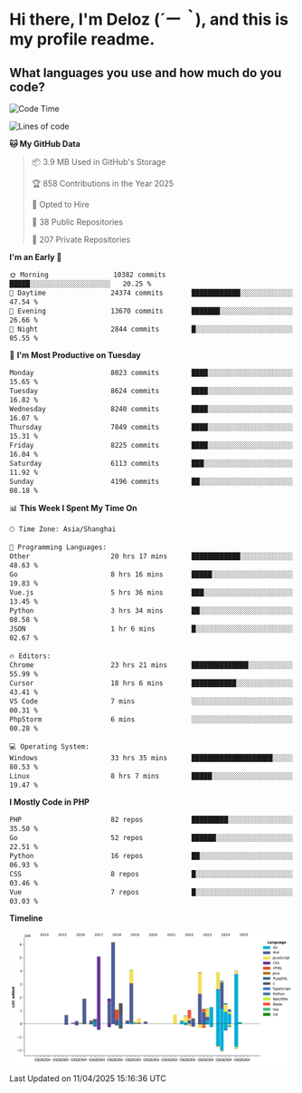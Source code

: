 # **Hi there, I'm Deloz (*´ー｀*), and this is my profile readme.**

## **What languages you use and how much do you code?**

<!--START_SECTION:waka-->
![Code Time](http://img.shields.io/badge/Code%20Time-6%2C116%20hrs%206%20mins-blue)

![Lines of code](https://img.shields.io/badge/From%20Hello%20World%20I%27ve%20Written-48.8%20million%20lines%20of%20code-blue)

**🐱 My GitHub Data** 

> 📦 3.9 MB Used in GitHub's Storage 
 > 
> 🏆 858 Contributions in the Year 2025
 > 
> 💼 Opted to Hire
 > 
> 📜 38 Public Repositories 
 > 
> 🔑 207 Private Repositories 
 > 
**I'm an Early 🐤** 

```text
🌞 Morning                10382 commits       █████░░░░░░░░░░░░░░░░░░░░   20.25 % 
🌆 Daytime                24374 commits       ████████████░░░░░░░░░░░░░   47.54 % 
🌃 Evening                13670 commits       ███████░░░░░░░░░░░░░░░░░░   26.66 % 
🌙 Night                  2844 commits        █░░░░░░░░░░░░░░░░░░░░░░░░   05.55 % 
```
📅 **I'm Most Productive on Tuesday** 

```text
Monday                   8023 commits        ████░░░░░░░░░░░░░░░░░░░░░   15.65 % 
Tuesday                  8624 commits        ████░░░░░░░░░░░░░░░░░░░░░   16.82 % 
Wednesday                8240 commits        ████░░░░░░░░░░░░░░░░░░░░░   16.07 % 
Thursday                 7849 commits        ████░░░░░░░░░░░░░░░░░░░░░   15.31 % 
Friday                   8225 commits        ████░░░░░░░░░░░░░░░░░░░░░   16.04 % 
Saturday                 6113 commits        ███░░░░░░░░░░░░░░░░░░░░░░   11.92 % 
Sunday                   4196 commits        ██░░░░░░░░░░░░░░░░░░░░░░░   08.18 % 
```


📊 **This Week I Spent My Time On** 

```text
🕑︎ Time Zone: Asia/Shanghai

💬 Programming Languages: 
Other                    20 hrs 17 mins      ████████████░░░░░░░░░░░░░   48.63 % 
Go                       8 hrs 16 mins       █████░░░░░░░░░░░░░░░░░░░░   19.83 % 
Vue.js                   5 hrs 36 mins       ███░░░░░░░░░░░░░░░░░░░░░░   13.45 % 
Python                   3 hrs 34 mins       ██░░░░░░░░░░░░░░░░░░░░░░░   08.58 % 
JSON                     1 hr 6 mins         █░░░░░░░░░░░░░░░░░░░░░░░░   02.67 % 

🔥 Editors: 
Chrome                   23 hrs 21 mins      ██████████████░░░░░░░░░░░   55.99 % 
Cursor                   18 hrs 6 mins       ███████████░░░░░░░░░░░░░░   43.41 % 
VS Code                  7 mins              ░░░░░░░░░░░░░░░░░░░░░░░░░   00.31 % 
PhpStorm                 6 mins              ░░░░░░░░░░░░░░░░░░░░░░░░░   00.28 % 

💻 Operating System: 
Windows                  33 hrs 35 mins      ████████████████████░░░░░   80.53 % 
Linux                    8 hrs 7 mins        █████░░░░░░░░░░░░░░░░░░░░   19.47 % 
```

**I Mostly Code in PHP** 

```text
PHP                      82 repos            █████████░░░░░░░░░░░░░░░░   35.50 % 
Go                       52 repos            ██████░░░░░░░░░░░░░░░░░░░   22.51 % 
Python                   16 repos            ██░░░░░░░░░░░░░░░░░░░░░░░   06.93 % 
CSS                      8 repos             █░░░░░░░░░░░░░░░░░░░░░░░░   03.46 % 
Vue                      7 repos             █░░░░░░░░░░░░░░░░░░░░░░░░   03.03 % 
```



**Timeline**

![Lines of Code chart](https://raw.githubusercontent.com/deloz/deloz/main/assets/bar_graph.png)


 Last Updated on 11/04/2025 15:16:36 UTC
<!--END_SECTION:waka-->
